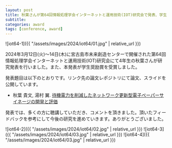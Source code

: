 ```yaml
---
layout: post
title: 秋葉さんが第64回情報処理学会インターネットと運用技術(IOT)研究会で発表、学生奨励賞受賞
subtitle: 
categories: award
tags: [conference, award]
---
```

![iot64-1]({{ "/assets/images/2024/iot64/01.jpg" | relative_url }})

2024年3月12日(火)〜14日(木)に宮古島市未来創造センターで開催された第64回情報処理学会インターネットと運用技術(IOT)研究会にて4年生の秋葉さんが研究発表を行いました。また、本発表が学生奨励賞を受賞しました。

発表題目は以下のとおりです。リンク先の論文レポジトリにて論文、スライドを公開しています。

- 秋葉 貴文, 湯村 翼. [待機電力を削減したネットワーク更新型電子ペーパーサイネージの開発と評価](https://dl.yumulab.org/papers/49)

発表では、多くの方に聴講していただき、コメントを頂きました。頂いたフィードバックを参考にして今後の研究を進めていきます。ありがとうございました。

![iot64-2]({{ "/assets/images/2024/iot64/02.jpg" | relative_url }})
![iot64-3]({{ "/assets/images/2024/iot64/03.jpg" | relative_url }})
![iot64-4]({{ "/assets/images/2024/iot64/03.jpg" | relative_url }})
